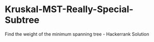 # Kruskal-MST-Really-Special-Subtree
Find the weight of the minimum spanning tree - Hackerrank Solution
